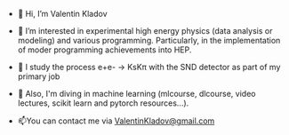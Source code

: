 - 👋 Hi, I’m Valentin Kladov
- 👀 I’m interested in experimental high energy physics (data analysis or modeling) and various programming. Particularly, in the implementation of moder programming achievements into HEP.
- 🌱 I study the process e+e- -> KsKπ with the SND detector as part of my primary job
- 🌱 Also, I'm diving in machine learning (mlcourse, dlcourse, video lectures, scikit learn and pytorch resources...). 

- 📫You can contact me via ValentinKladov@gmail.com

<!---
KladovValentin/KladovValentin is a ✨ special ✨ repository because its `README.md` (this file) appears on your GitHub profile.
You can click the Preview link to take a look at your changes.
--->
